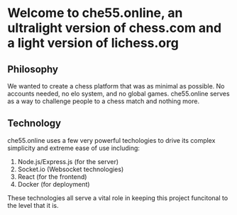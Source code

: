 # Welcome to che55.online, an ultralight version of chess.com and a light version of lichess.org

## Philosophy

We wanted to create a chess platform that was as minimal as possible. No accounts needed, no elo system, and no global games. che55.online serves as a way to challenge people to a chess match and nothing more.

## Technology

che55.online uses a few very powerful techologies to drive its complex simplicity and extreme ease of use including:

1. Node.js/Express.js (for the server)
2. Socket.io (Websocket technologies)
3. React (for the frontend) 
4. Docker (for deployment)

These technologies all serve a vital role in keeping this project funcitonal to the level that it is.